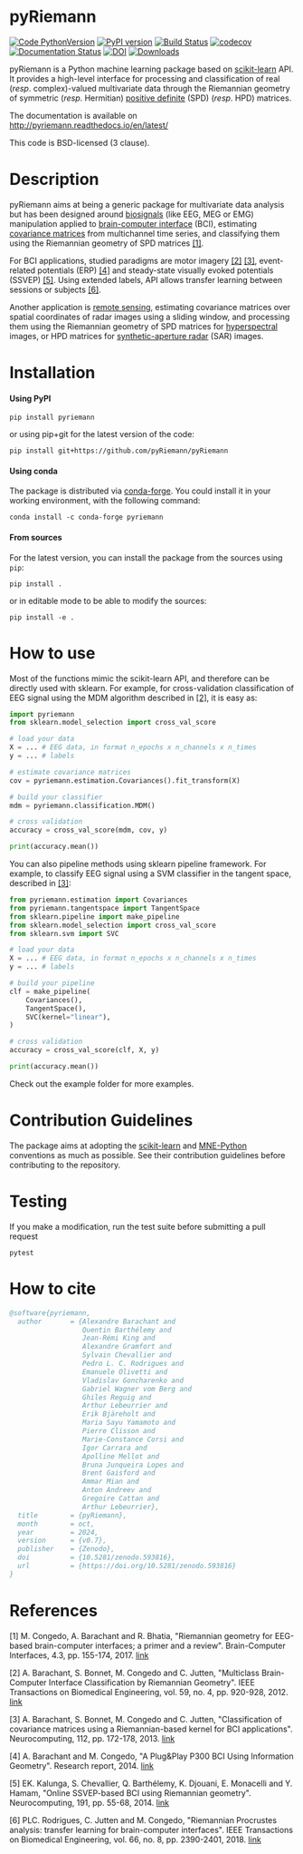 # pyRiemann

[![Code PythonVersion](https://img.shields.io/badge/python-3.9%20%7C%203.10%20%7C%203.11-blue)](https://img.shields.io/badge/python-3.9%20%7C%203.10%20%7C%203.11-blue)
[![PyPI version](https://badge.fury.io/py/pyriemann.svg)](https://badge.fury.io/py/pyriemann)
[![Build Status](https://github.com/pyRiemann/pyRiemann/workflows/testing/badge.svg?branch=master&event=push)](https://github.com/pyRiemann/pyRiemann/actions)
[![codecov](https://codecov.io/gh/pyRiemann/pyRiemann/branch/master/graph/badge.svg)](https://codecov.io/gh/pyRiemann/pyRiemann)
[![Documentation Status](https://readthedocs.org/projects/pyriemann/badge/?version=latest)](http://pyriemann.readthedocs.io/en/latest/?badge=latest)
[![DOI](https://zenodo.org/badge/DOI/10.5281/zenodo.593816.svg)](https://doi.org/10.5281/zenodo.593816)
[![Downloads](https://pepy.tech/badge/pot)](https://pepy.tech/project/pyriemann)

pyRiemann is a Python machine learning package based on [scikit-learn](http://scikit-learn.org/stable/modules/classes.html) API.
It provides a high-level interface for processing and classification of real (*resp*. complex)-valued multivariate data
through the Riemannian geometry of symmetric (*resp*. Hermitian)
[positive definite](https://en.wikipedia.org/wiki/Definite_matrix) (SPD) (*resp*. HPD) matrices.

The documentation is available on http://pyriemann.readthedocs.io/en/latest/

This code is BSD-licensed (3 clause).

# Description

pyRiemann aims at being a generic package for multivariate data analysis
but has been designed around [biosignals](https://en.wikipedia.org/wiki/Biosignal) (like EEG, MEG or EMG)
manipulation applied to [brain-computer interface](https://en.wikipedia.org/wiki/Brain%E2%80%93computer_interface) (BCI),
estimating [covariance matrices](https://en.wikipedia.org/wiki/Covariance_matrix) from multichannel time series,
and classifying them using the Riemannian geometry of SPD matrices [[1]](#1).

For BCI applications, studied paradigms are motor imagery [[2]](#2) [[3]](#3),
event-related potentials (ERP) [[4]](#4) and steady-state visually evoked potentials (SSVEP) [[5]](#5).
Using extended labels, API allows transfer learning between sessions or subjects [[6]](#6).

Another application is [remote sensing](https://en.wikipedia.org/wiki/Remote_sensing),
estimating covariance matrices over spatial coordinates of radar images using a sliding window,
and processing them using the Riemannian geometry of
SPD matrices for [hyperspectral](https://en.wikipedia.org/wiki/Hyperspectral_imaging) images,
or HPD matrices for [synthetic-aperture radar](https://en.wikipedia.org/wiki/Synthetic-aperture_radar) (SAR) images.

# Installation

#### Using PyPI

```
pip install pyriemann
```
or using pip+git for the latest version of the code:

```
pip install git+https://github.com/pyRiemann/pyRiemann
```

#### Using conda

The package is distributed via [conda-forge](https://conda-forge.org).
You could install it in your working environment, with the following command:

```shell
conda install -c conda-forge pyriemann
```

#### From sources

For the latest version, you can install the package from the sources using ``pip``:

```shell
pip install .
```

or in editable mode to be able to modify the sources:

```shell
pip install -e .
```

# How to use

Most of the functions mimic the scikit-learn API, and therefore can be directly used with sklearn.
For example, for cross-validation classification of EEG signal using the MDM algorithm described in [[2]](#2), it is easy as:

```python
import pyriemann
from sklearn.model_selection import cross_val_score

# load your data
X = ... # EEG data, in format n_epochs x n_channels x n_times
y = ... # labels

# estimate covariance matrices
cov = pyriemann.estimation.Covariances().fit_transform(X)

# build your classifier
mdm = pyriemann.classification.MDM()

# cross validation
accuracy = cross_val_score(mdm, cov, y)

print(accuracy.mean())

```

You can also pipeline methods using sklearn pipeline framework.
For example, to classify EEG signal using a SVM classifier in the tangent space, described in [[3]](#3):

```python
from pyriemann.estimation import Covariances
from pyriemann.tangentspace import TangentSpace
from sklearn.pipeline import make_pipeline
from sklearn.model_selection import cross_val_score
from sklearn.svm import SVC

# load your data
X = ... # EEG data, in format n_epochs x n_channels x n_times
y = ... # labels

# build your pipeline
clf = make_pipeline(
    Covariances(),
    TangentSpace(),
    SVC(kernel="linear"),
)

# cross validation
accuracy = cross_val_score(clf, X, y)

print(accuracy.mean())

```

Check out the example folder for more examples.

# Contribution Guidelines

The package aims at adopting the [scikit-learn](http://scikit-learn.org/stable/developers/contributing.html#contributing-code)
and [MNE-Python](https://mne.tools/stable/install/contributing.html) conventions as much as possible.
See their contribution guidelines before contributing to the repository.

# Testing

If you make a modification, run the test suite before submitting a pull request

```
pytest
```

# How to cite

```bibtex
@software{pyriemann,
  author       = {Alexandre Barachant and
                  Quentin Barthélemy and
                  Jean-Rémi King and
                  Alexandre Gramfort and
                  Sylvain Chevallier and
                  Pedro L. C. Rodrigues and
                  Emanuele Olivetti and
                  Vladislav Goncharenko and
                  Gabriel Wagner vom Berg and
                  Ghiles Reguig and
                  Arthur Lebeurrier and
                  Erik Bjäreholt and
                  Maria Sayu Yamamoto and
                  Pierre Clisson and
                  Marie-Constance Corsi and
                  Igor Carrara and
                  Apolline Mellot and
                  Bruna Junqueira Lopes and
                  Brent Gaisford and
                  Ammar Mian and
                  Anton Andreev and
                  Gregoire Cattan and
                  Arthur Lebeurrier},
  title        = {pyRiemann},
  month        = oct,
  year         = 2024,
  version      = {v0.7},
  publisher    = {Zenodo},
  doi          = {10.5281/zenodo.593816},
  url          = {https://doi.org/10.5281/zenodo.593816}
}
```

# References

<a id="1">[1]</a>
M. Congedo, A. Barachant and R. Bhatia, "Riemannian geometry for EEG-based brain-computer interfaces; a primer and a review".
Brain-Computer Interfaces, 4.3, pp. 155-174, 2017. [link](https://hal.science/hal-01570120/document)

<a id="2">[2]</a>
A. Barachant, S. Bonnet, M. Congedo and C. Jutten, "Multiclass Brain-Computer Interface Classification by Riemannian Geometry".
IEEE Transactions on Biomedical Engineering, vol. 59, no. 4, pp. 920-928, 2012. [link](https://hal.archives-ouvertes.fr/hal-00681328)

<a id="3">[3]</a>
A. Barachant, S. Bonnet, M. Congedo and C. Jutten, "Classification of covariance matrices using a Riemannian-based kernel for BCI applications".
Neurocomputing, 112, pp. 172-178, 2013. [link](https://hal.archives-ouvertes.fr/hal-00820475/)

<a id="4">[4]</a>
A. Barachant and M. Congedo, "A Plug&Play P300 BCI Using Information Geometry".
Research report, 2014. [link](http://arxiv.org/abs/1409.0107)

<a id="5">[5]</a>
EK. Kalunga, S. Chevallier, Q. Barthélemy, K. Djouani, E. Monacelli and Y. Hamam, "Online SSVEP-based BCI using Riemannian geometry".
Neurocomputing, 191, pp. 55-68, 2014. [link](https://hal.science/hal-01351623/file/Kalunga-Chevallier-Barthelemy-Online%20SSVEP-based%20BCI%20using%20Riemannian%20Geometry-Neurocomputing-16.pdf)

<a id="6">[6]</a>
PLC. Rodrigues, C. Jutten and M. Congedo, "Riemannian Procrustes analysis: transfer learning for brain-computer interfaces".
IEEE Transactions on Biomedical Engineering, vol. 66, no. 8, pp. 2390-2401, 2018. [link](https://hal.archives-ouvertes.fr/hal-01971856)
